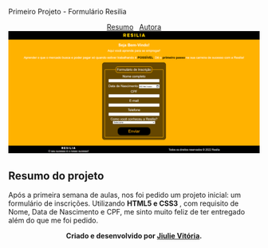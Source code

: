 Primeiro Projeto - Formulário Resilia

<div id="inicio" align=center>
  <a href="#resumo">Resumo</a>&nbsp;&nbsp;
  <a href="#autor">Autora</a> 
  
</div>
<img src="./Pagina Web Formulario.png"> 

<h2 id="resumo"> Resumo do projeto </h2>
  <p> Após a primeira semana de aulas, nos foi pedido um projeto inicial: um formulário de inscrições. Utilizando <strong> HTML5 e CSS3 </strong>, com requisito de Nome, Data de Nascimento e CPF, me sinto muito feliz de ter entregado além do que me foi pedido. 
<br>



<div id="autor" align="center">
  
  **Criado e desenvolvido por [Jiulie Vitória](https://www.linkedin.com/in/jiulie-vitoria/).**
 
